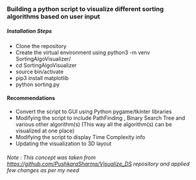 
### Building a python script to visualize different sorting algorithms based on user input

##### Installation Steps
* Clone the repository
* Create the virtual environment using python3 -m venv SortingAlgoVisualizer/
* cd SortingAlgoVisualizer
* source bin/activate
* pip3 install matplotlib
* python sorting.py

#### Recommendations
* Convert the script to GUI using Python pygame/tkinter libraries
* Modifying the script to include PathFinding , Binary Search Tree and various other algorithm(s) (This way all the algorithm(s) can be visualized at one place)
* Modifying the script to display Time Complexity info
* Updating the visualization to 3D layout

###### Note : This concept was taken from https://github.com/PushkaraSharma/Visualize_DS repository and applied few changes as per my need
